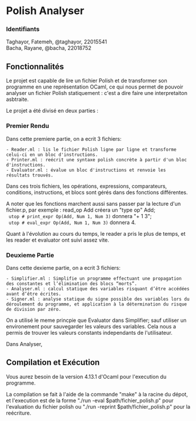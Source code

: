 # Polish Analyser

### Identifiants
Taghayor, Fatemeh, @taghayor, 22015541 </br>
Bacha,    Rayane,  @bacha,    22018752

## Fonctionnalités
Le projet est capable de lire un fichier Polish et de transformer son
programme en une représentation OCaml, ce qui nous permet de pouvoir analyser 
un fichier Polish statiquement : c'est a dire faire une interpretaiton asbtraite.

Le projet a été divisé en deux parties :

### Premier Rendu
Dans cette premiere partie, on a ecrit 3 fichiers: 

    - Reader.ml : lis le fichier Polish ligne par ligne et transforme celui-ci en un bloc d'instructions.
    - Printer.ml : reécrit une syntaxe polish concrète à partir d'un bloc d'instructions.
    - Evaluator.ml : évalue un bloc d'instructions et renvoie les résultats trouvés.

Dans ces trois fichiers, les opérations, expressions, comparateurs, conditions, instructions, 
et blocs sont gérés dans des fonctions différentes.

A noter que les fonctions marchent aussi sans passer par la lecture d'un fichier.p, par exemple :
read_op Add créera un "type op" Add; </br>
`` utop # print_expr Op(Add, Num 1, Num 3)`` donnera "+ 1 3"; </br>
`` utop # eval_expr Op(Add, Num 1, Num 3)`` donnera 4.

Quant à l'évolution au cours du temps, le reader a pris le plus de temps, et les reader et evaluator ont suivi assez vite.

### Deuxieme Partie
Dans cette dexieme partie, on a ecrit 3 fichiers: 

    - Simplifier.ml : Simplifie un programme effectuant une propagation des constantes et l’élimination des blocs “morts”.
    - Analyser.ml : calcul statique des variables risquant d’être accédées avant d’être écrites.
    - Signer.ml : analyse statique du signe possible des variables lors du déroulement du programme, et application à la détermination du risque de division par zéro.

On a utilisé le meme princpie que Evaluator dans Simplifier; sauf utiliser un environement pour sauvegarder les valeurs des variables. Cela nous a permis de trouver les valeurs constants independants de l'utilisateur.

Dans Analyser,

## Compilation et Exécution

Vous aurez besoin de la version 4.13.1 d'Ocaml pour l'execution du programme.

La compilation se fait à l'aide de la commande "make" à la racine du dépot, et l'execution 
est de la forme "./run -eval $path/fichier_polish.p" pour l'evaluation du fichier polish 
ou "./run -reprint $path/fichier_polish.p" pour la reécriture.
